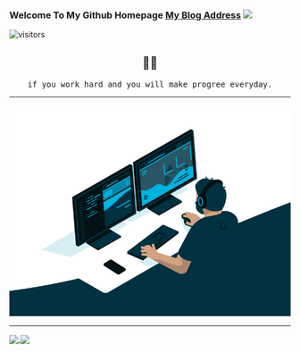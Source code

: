### Welcome To My Github Homepage    [My Blog Address](https://thread-liu.github.io/) <img src="https://media.giphy.com/media/hvRJCLFzcasrR4ia7z/giphy.gif" width="25px">   

![visitors](https://visitor-badge.glitch.me/badge?page_id=page.id)

<h2 align="center"> 👨‍💻 </h2>
<p align="center">
  <samp>if you work hard and you will make progree everyday.
  </samp>
</p>

---



![code](code.gif)



----



<a href="https://github.com/anuraghazra/github-readme-stats">
  <img align="center" src="https://github-readme-stats.vercel.app/api/top-langs/?username=thread-liu&layout=compact&theme=dark&show_icons=true"  width="400" align="left" />
</a>

<a href="https://github.com/anuraghazra/github-readme-stats">
  <img align="center" src="https://github-readme-stats.vercel.app/api?username=thread-liu&theme=dark&show_icons=true" align="left" />
</a>

